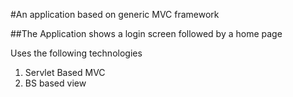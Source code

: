 #An application based on generic MVC framework

##The Application shows a login screen followed by a home page

Uses the following technologies
1. Servlet Based MVC
2. BS based view 